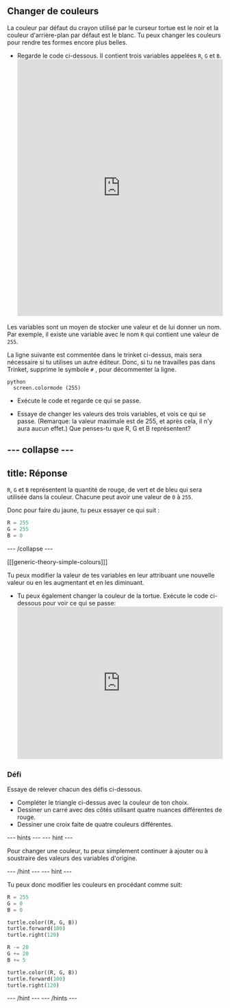 ## Changer de couleurs

La couleur par défaut du crayon utilisé par le curseur tortue est le noir et la couleur d'arrière-plan par défaut est le blanc. Tu peux changer les couleurs pour rendre tes formes encore plus belles.

- Regarde le code ci-dessous. Il contient trois variables appelées `R`, `G` et `B`. <iframe src="https://trinket.io/embed/python/b964b7d3ce" width="100%" height="600" frameborder="0" marginwidth="0" marginheight="0" allowfullscreen></iframe> 

Les variables sont un moyen de stocker une valeur et de lui donner un nom. Par exemple, il existe une variable avec le nom `R` qui contient une valeur de `255`.

La ligne suivante est commentée dans le trinket ci-dessus, mais sera nécessaire si tu utilises un autre éditeur. Donc, si tu ne travailles pas dans Trinket, supprime le symbole `#` , pour décommenter la ligne.

    python
      screen.colormode (255)

- Exécute le code et regarde ce qui se passe.

- Essaye de changer les valeurs des trois variables, et vois ce qui se passe. (Remarque: la valeur maximale est de 255, et après cela, il n'y aura aucun effet.) Que penses-tu que R, G et B représentent?

## \--- collapse \---

## title: Réponse

`R`, `G` et `B` représentent la quantité de rouge, de vert et de bleu qui sera utilisée dans la couleur. Chacune peut avoir une valeur de `0` à `255`.

Donc pour faire du jaune, tu peux essayer ce qui suit :

```python
R = 255
G = 255
B = 0
```

\--- /collapse \---

[[[generic-theory-simple-colours]]]

Tu peux modifier la valeur de tes variables en leur attribuant une nouvelle valeur ou en les augmentant et en les diminuant.

- Tu peux également changer la couleur de la tortue. Exécute le code ci-dessous pour voir ce qui se passe: <iframe src="https://trinket.io/embed/python/ab6732d60e" width="100%" height="356" frameborder="0" marginwidth="0" marginheight="0" allowfullscreen></iframe> 

### Défi

Essaye de relever chacun des défis ci-dessous.

- Compléter le triangle ci-dessus avec la couleur de ton choix.
- Dessiner un carré avec des côtés utilisant quatre nuances différentes de rouge.
- Dessiner une croix faite de quatre couleurs différentes.

\--- hints \--- \--- hint \---

Pour changer une couleur, tu peux simplement continuer à ajouter ou à soustraire des valeurs des variables d'origine.

\--- /hint \--- \--- hint \---

Tu peux donc modifier les couleurs en procédant comme suit:

```python
R = 255
G = 0
B = 0

turtle.color((R, G, B))
turtle.forward(100)
turtle.right(120)

R -= 20
G += 20
B += 5

turtle.color((R, G, B))
turtle.forward(100)
turtle.right(120)
```

\--- /hint \--- \--- /hints \---